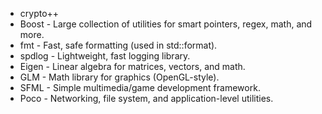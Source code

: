- crypto++
- Boost - Large collection of utilities for smart pointers, regex, math, and more.
- fmt - Fast, safe formatting (used in std::format).
- spdlog - Lightweight, fast logging library.
- Eigen - Linear algebra for matrices, vectors, and math.
- GLM - Math library for graphics (OpenGL-style).
- SFML - Simple multimedia/game development framework.
- Poco - Networking, file system, and application-level utilities.
